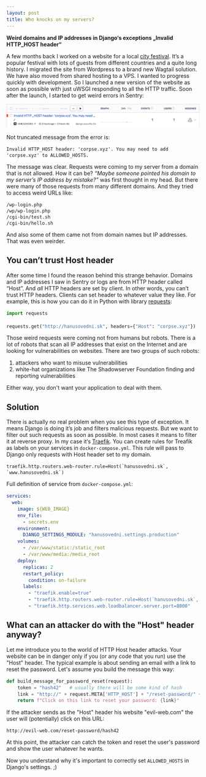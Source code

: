 ```yaml
---
layout: post
title: Who knocks on my servers?
---
```


**Weird domains and IP addresses in Django‘s exceptions „Invalid HTTP_HOST header“**

A few months back I worked on a website for a local [city festival](https://hanusovedni.sk/en/).
It’s a popular festival with lots of guests from different countries and a quite long history.
I migrated the site from Wordpress to a brand new Wagtail solution.
We have also moved from shared hosting to a VPS.
I wanted to progress quickly with development.
So I launched a new version of the website as soon as possible with just uWSGI responding to all the HTTP traffic. 
Soon after the launch, I started to get weird errors in Sentry:

![Screenshot of error in Sentry](/images/sentry-error-invalid-http-host.png)

Not truncated message from the error is:

```
Invalid HTTP_HOST header: 'corpse.xyz'. You may need to add 'corpse.xyz' to ALLOWED_HOSTS.
```

The message was clear.
Requests were coming to my server from a domain that is not allowed.
How it can be?
_“Maybe someone pointed his domain to my server’s IP address by mistake?”_ was first thought in my head.
But there were many of those requests from many different domains.
And they tried to access weird URLs like:

```
/wp-login.php
/wp/wp-login.php
/cgi-bin/test.sh
/cgi-bin/hello.sh
```

And also some of them came not from domain names but IP addresses.
That was even weirder.

## You can’t trust Host header
After some time I found the reason behind this strange behavior.
Domains and IP addresses I saw in Sentry or logs are from HTTP header called “Host”.
And _all_ HTTP headers are set by client.
In other words, you can’t trust HTTP headers.
Clients can set header to whatever value they like.
For example, this is how you can do it in Python with library [requests](https://requests.readthedocs.io):

```python
import requests

requests.get("http://hanusovedni.sk", headers={"Host": "corpse.xyz"})
```

Those weird requests were coming not from humans but robots.
There is a lot of robots that scan all IP addresses that exist on the Internet
and are looking for vulnerabilities on websites. There are two groups of such robots:

1. attackers who want to misuse vulnerabilities
2. white-hat organizations like The Shadowserver Foundation finding and reporting vulnerabilities

Either way, you don't want your application to deal with them.

## Solution
There is actually no real problem when you see this type of exception.
It means Django is doing it’s job and filters malicious requests.
But we want to filter out such requests as soon as possible.
In most cases it means to filter it at reverse proxy.
In my case it‘s [Traefik](https://traefik.io).
You can create rules for Treafik as labels on your services in `docker-compose.yml`. 
This rule will pass to Django only requests with Host header set to my domain.

```
traefik.http.routers.web-router.rule=Host(`hanusovedni.sk`, `www.hanusovedni.sk`)
```

Full definition of service from `docker-compose.yml`:

```yaml
services:
  web:
    image: ${WEB_IMAGE}
    env_file:
      - secrets.env
    environment:
      DJANGO_SETTINGS_MODULE: "hanusovedni.settings.production"
    volumes:
      - /var/www/static:/static_root
      - /var/www/media:/media_root
    deploy:
      replicas: 2
      restart_policy:
        condition: on-failure
      labels:
        - "traefik.enable=true"
        - "traefik.http.routers.web-router.rule=Host(`hanusovedni.sk`, `www.hanusovedni.sk`)"
        - "traefik.http.services.web.loadbalancer.server.port=8000"
```

## What can an attacker do with the "Host" header anyway?
Let me introduce you to the world of HTTP Host header attacks.
Your website can be in danger only if you (or any code that you run) use the "Host" header.
The typical example is about sending an email with a link to reset the password.
Let's assume you build the message this way:

```python
def build_message_for_password_reset(request):
    token = "hash42"   # usually there will be some kind of hash
    link = "http://" + request.META['HTTP_HOST'] + "/reset-password/" + token
    return f"Click on this link to reset your password: {link}"
```

If the attacker sends as the "Host" header his website "evil-web.com" the user will (potentially) click on this URL:

```
http://evil-web.com/reset-password/hash42
```

At this point, the attacker can catch the token and reset the user's password and show the user whatever he wants.

Now you understand why it's important to correctly set `ALLOWED_HOSTS` in Django's settings. ;)
